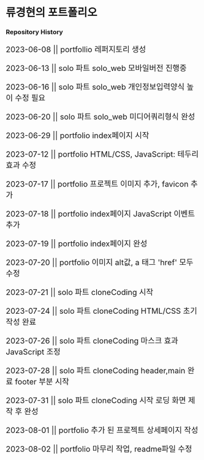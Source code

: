 # 류경현의 포트폴리오

### Repository History

<p style="font-size: 20px;">2023-06-08 || portfollio 레퍼지토리 생성</p>
<p style="font-size: 20px;">2023-06-13 || solo 파트 solo_web 모바일버전 진행중</p>
<p style="font-size: 20px;">2023-06-16 || solo 파트 solo_web 개인정보입력양식 높이 수정 필요</p>
<p style="font-size: 20px;">2023-06-20 || solo 파트 solo_web 미디어쿼리형식 완성</p>
<p style="font-size: 20px;">2023-06-29 || portfolio index페이지 시작</p>
<p style="font-size: 20px;">2023-07-12 || portfolio HTML/CSS, JavaScript: 테두리효과 수정</p>
<p style="font-size: 20px;">2023-07-17 || portfolio 프로젝트 이미지 추가, favicon 추가</p>
<p style="font-size: 20px;">2023-07-18 || portfolio index페이지 JavaScript 이벤트 추가</p>
<p style="font-size: 20px;">2023-07-19 || portfolio index페이지 완성</p>
<p style="font-size: 20px;">2023-07-20 || portfolio 이미지 alt값, a 태그 'href' 모두 수정</p>
<p style="font-size: 20px;">2023-07-21 || solo 파트 cloneCoding 시작</p>
<p style="font-size: 20px;">2023-07-24 || solo 파트 cloneCoding HTML/CSS 초기작성 완료</p>
<p style="font-size: 20px;">2023-07-26 || solo 파트 cloneCoding 마스크 효과 JavaScript 조정</p>
<p style="font-size: 20px;">2023-07-28 || solo 파트 cloneCoding header,main 완료 footer 부분 시작</p>
<p style="font-size: 20px;">2023-07-31 || solo 파트 cloneCoding 시작 로딩 화면 제작 후 완성</p>
<p style="font-size: 20px;">2023-08-01 || portfolio 추가 된 프로젝트 상세페이지 작성</p>
<p style="font-size: 20px;">2023-08-02 || portfolio 마무리 작업, readme파일 수정</p>
